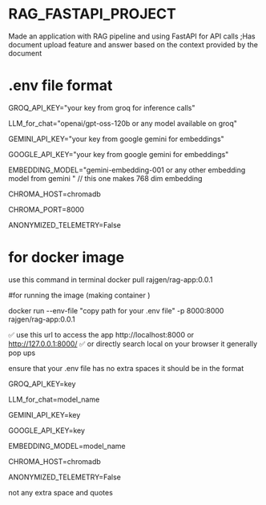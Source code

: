 # RAG_FASTAPI_PROJECT
Made an application with RAG pipeline and using FastAPI for API calls ;Has document upload feature and answer based on the context provided by the document 



# .env   file format
GROQ_API_KEY="your key from groq for inference calls"

LLM_for_chat="openai/gpt-oss-120b or any model available on groq"

GEMINI_API_KEY="your key from google gemini for embeddings"

GOOGLE_API_KEY="your key from google gemini for embeddings"

EMBEDDING_MODEL="gemini-embedding-001 or any other embedding model from gemini " // this one makes 768 dim embedding 

CHROMA_HOST=chromadb

CHROMA_PORT=8000

ANONYMIZED_TELEMETRY=False 



# for docker image
use this command in terminal
docker pull rajgen/rag-app:0.0.1

#for running the image (making container )

docker run --env-file "copy path for your .env file" -p 8000:8000 rajgen/rag-app:0.0.1

✅  use this url to access the app http://localhost:8000  or http://127.0.0.1:8000/ ✅ 
or directly search local on your browser it generally pop ups

ensure that your .env file has no extra spaces it should be in the format 



GROQ_API_KEY=key

LLM_for_chat=model_name

GEMINI_API_KEY=key

GOOGLE_API_KEY=key

EMBEDDING_MODEL=model_name

CHROMA_HOST=chromadb

ANONYMIZED_TELEMETRY=False 



not any extra space and quotes

